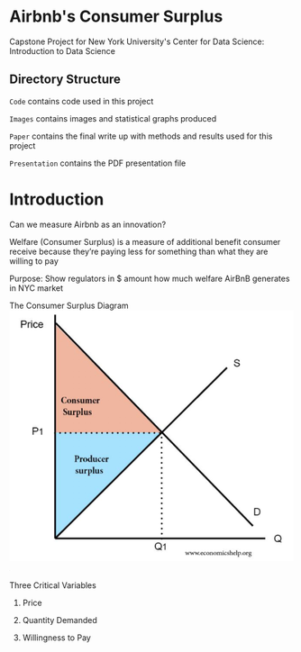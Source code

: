 # Airbnb's Consumer Surplus

Capstone Project for New York University's Center for Data Science: Introduction to Data Science

## Directory Structure
`Code` contains code used in this project

`Images` contains images and statistical graphs produced

`Paper` contains the final write up with methods and results used for this project

`Presentation` contains the PDF presentation file

# Introduction
Can we measure Airbnb as an innovation?

Welfare (Consumer Surplus) is a measure of additional benefit consumer receive because they’re paying less for something than what they are willing to pay

Purpose: Show regulators in $ amount how much welfare AirBnB generates in NYC market

The Consumer Surplus Diagram
![Consumer Surplus](Images/ConsumerSurplus.jpg)
<img src="Images/ConsumerSurplus.jpg" width="1">

Three Critical Variables
1. Price

2. Quantity Demanded

3. Willingness to Pay
